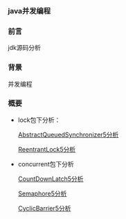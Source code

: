### java并发编程

### 前言
jdk源码分析

### 背景
并发编程

### 概要

* lock包下分析：

    [AbstractQueuedSynchronizer5分析](AbstractQueuedSynchronizer5.md)

    [ReentrantLock5分析](ReentrantLock5.md)

* concurrent包下分析

    [CountDownLatch5分析](CountDownLatch5.md)
    
    [Semaphore5分析](Semaphore5.md)
    
    [CyclicBarrier5分析](CyclicBarrier5.md)





```


